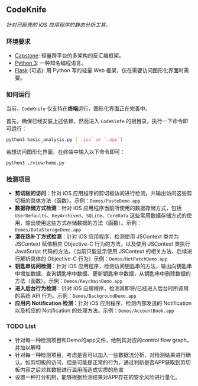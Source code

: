 ## CodeKnife

*针对已砸壳的 iOS 应用程序的静态分析工具。*

### 环境要求

* [Capstone](https://github.com/aquynh/capstone): 轻量跨平台的多架构的反汇编框架。
* [Python 3](https://www.python.org/): 一种知名编程语言。
* [Flask](http://flask.pocoo.org/) (可选): 用 Python 写的轻量 Web 框架，仅在需要访问图形化界面时需要。

### 如何运行

当前，`CodeKnife` 仅支持在**终端**运行，图形化界面正在完善中。

首先，确保已经安装上述依赖，然后进入 `CodeKinfe` 的根目录，执行一下命令即可运行：

```sh
python3 basic_analysis.py [`.ipa` or `.app`]
```

若想访问图形化界面，在终端中输入以下命令即可：

```sh
python3 ./view/home.py
```

### 检测项目

* **剪切板的访问**：针对 iOS 应用程序的剪切板访问进行检测，并输出访问这些剪切板的具体方法（函数）。示例：`Demos/PasteDemo.app`
* **数据存储方式检测**：针对 iOS 应用程序当前所使用的数据存储方式，包括 `UserDefaults`、`KeyArchived`、`SQLite`、`CoreData` 这些常用数据存储方式的使用，输出使用这些方式存储数据的方法（函数）。示例：`Demos/DataStorageDemo.app`
* **潜在热补丁方式检测**：针对 iOS 应用程序，检测使用 JSContext 类并为 JSContext 赋值相应 Objective-C 行为的方法，以及使用 JSContext 类执行 JavaScript 代码的方法。（当前只能显示使用 JSContext 的相关方法，后续进行解析具体的 Objective-C 行为）示例：`Demos/HotPatchDemo.app`
* **钥匙串访问检测**：针对 iOS 应用程序，检测访问钥匙串的方法，输出向钥匙串中增加数据、查询钥匙串中数据、更新钥匙串中数据，从钥匙串中删除数据的方法（函数）。示例：`Demos/KeychainDemo.app`
* **进入后台行为检测**：针对 iOS 应用程序，检测其即将/已经进入后台时所调用的系统 API 行为。示例：`Demos/BackgroundDemo.app`
* **应用内 Notification 检测**：针对 iOS 应用程序，检测内部发送的 Notification 以及相应的 Notification 的处理方法。示例：`Demos/AccountBook.app`

### TODO List
* 针对每一种检测项目和Demo的app文件，绘制其对应的control flow graph，并加以解释
* 针对每一种检测项目，考虑是否可以加入一些数据流分析，对检测结果进行确认。如剪切板的访问，但是可能是正常的行为，通过判断是否APP获取到剪切板内容之后对其数据进行滥用而造成实质的危害
* 设置一种打分机制，能够根据检测结果对APP存在的安全风险进行量化。

